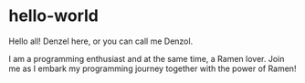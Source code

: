 # hello-world
Hello all! Denzel here, or you can call me Denzol.

I am a programming enthusiast and at the same time, a Ramen lover.
Join me as I embark my programming journey together with the power of Ramen!
